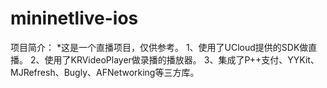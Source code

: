 # mininetlive-ios  
项目简介：
    *这是一个直播项目，仅供参考。
    1、使用了UCloud提供的SDK做直播。
    2、使用了KRVideoPlayer做录播的播放器。
    3、集成了P++支付、YYKit、MJRefresh、Bugly、AFNetworking等三方库。

